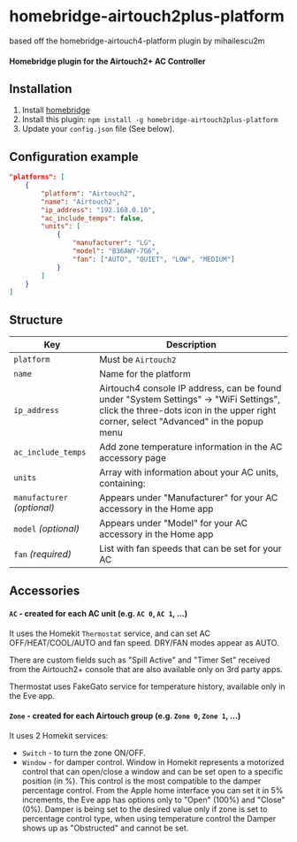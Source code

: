 # homebridge-airtouch2plus-platform

based off the homebridge-airtouch4-platform plugin by mihailescu2m

#### Homebridge plugin for the Airtouch2+ AC Controller

## Installation

1. Install [homebridge](https://github.com/nfarina/homebridge#installation-details)
2. Install this plugin: `npm install -g homebridge-airtouch2plus-platform`
3. Update your `config.json` file (See below).

## Configuration example

```json
"platforms": [
	{
		"platform": "Airtouch2",
		"name": "Airtouch2",
		"ip_address": "192.168.0.10",
		"ac_include_temps": false,
		"units": [
			{
				"manufacturer": "LG",
				"model": "B36AWY-7G6",
				"fan": ["AUTO", "QUIET", "LOW", "MEDIUM"]
			}
		]
	}
]
```

## Structure

| Key | Description |
| --- | --- |
| `platform` | Must be `Airtouch2` |
| `name` | Name for the platform |
| `ip_address` | Airtouch4 console IP address, can be found under "System Settings" -> "WiFi Settings", click the three-dots icon in the upper right corner, select "Advanced" in the popup menu |
| `ac_include_temps` | Add zone temperature information in the AC accessory page |
| `units` | Array with information about your AC units, containing: |
| `manufacturer` _(optional)_ | Appears under "Manufacturer" for your AC accessory in the Home app |
| `model` _(optional)_ | Appears under "Model" for your AC accessory in the Home app |
| `fan` _(required)_ | List with fan speeds that can be set for your AC |

## Accessories

#### `AC` - created for each AC unit (e.g. `AC 0`, `AC 1`, ...)

It uses the Homekit `Thermostat` service, and can set AC OFF/HEAT/COOL/AUTO and fan speed. DRY/FAN modes appear as AUTO.

There are custom fields such as "Spill Active" and "Timer Set" received from the Airtouch2+ console that are also available only on 3rd party apps.

Thermostat uses FakeGato service for temperature history, available only in the Eve app.

#### `Zone` - created for each Airtouch group (e.g. `Zone 0`, `Zone 1`, ...)

It uses 2 Homekit services:

* `Switch` - to turn the zone ON/OFF.
* `Window` - for damper control. Window in Homekit represents a motorized control that can open/close a window and can be set open to a specific position (in %). This control is the most compatible to the damper percentage control. From the Apple home interface you can set it in 5% increments, the Eve app has options only to "Open" (100%) and "Close" (0%). Damper is being set to the desired value only if zone is set to percentage control type, when using temperature control the Damper shows up as "Obstructed" and cannot be set.